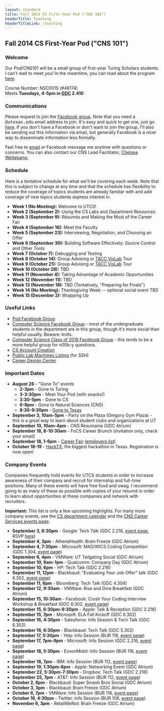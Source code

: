 ```yaml
---
layout: standard
title: Fall 2014 CS First-Year Pod ("CNS 101")
headerTitle: Teaching
headerTitleLink: /teaching
---
```


## Fall 2014 CS First-Year Pod ("CNS 101")

### Welcome

Our Pod/CNS101 will be a small group of first-year Turing Scholars students. I can't wait to meet you! In the meantime, you can read about the program [here](https://www.cs.utexas.edu/undergraduate-program/student-engagement-and-support/360-connections/cns-101).

Course Number: NSC001S (#48174)<br/>
Meets **Tuesdays, 4-5pm in [GDC](http://www.utexas.edu/maps/main/buildings/gdc.html) 2.410**

### Communications

Please request to join the [Facebook group](https://www.facebook.com/groups/622145304569459/). Note that you need a <tt>@utexas.edu</tt> email address to join. It's easy and quick to get one, just go [here](https://get.utmail.utexas.edu/). If you don't have a Facebook or don't want to join the group, I'll also be sending out this information via email, but generally Facebook is a nicer way to disseminate information less formally.

Feel free to [email](http://mattb.name/contact) or Facebook message me anytime with questions or concerns. You can also contact our CNS Lead Facilitator, [Chelsea Weitekamp](mailto:chelseaweitekamp@gmail.com).

<!--

### Topics Overview

Here is a rough list of topics we'll be talking about (in no order). As the semester goes on, this list will get more detailed.

- Using the CS labs and other department and UT resources
- Building your résumé and making the most of the [Career Fair](http://cns.utexas.edu/career-design-center/career-events/career-fairs)
- Interviewing and negotiating with companies
- Meeting professors from the department
- Choosing classes for spring semester and beyond
- Extracurricular opportunities
- Various useful topics not typically covered in CS classes
- ...more!

In addition to the topics we cover in our weekly meetings, we'll be having fun social events throughout the semester.

-->

### Schedule

Here is a tentative schedule for what we'll be covering each week. Note that this is subject to change at any time and that the schedule has flexibility to reduce the coverage of topics students are already familiar with and add coverage of new topics students express interest in.

- **Week 1 (No Meeting):** Welcome to UTCS!
- **Week 2 (September 2):** Using the CS Labs and Department Resources
- **Week 3 (September 9):** Résumés and Making the Most of the Career Fair
- **Week 4 (September 16):** Meet the Faculty
- **Week 5 (September 23):** Interviewing, Negotiation, and Choosing an Offer
- **Week 6 (September 30):** Building Software Effectively: Source Control and Other Tools
- **Week 7 (October 7):** Debugging and Testing
- **Week 8 (October 14):** Group Advising or [TACC VisLab](https://www.tacc.utexas.edu/resources/visualization) Tour
- **Week 9 (October 21):** Group Advising or [TACC VisLab](https://www.tacc.utexas.edu/resources/visualization) Tour
- **Week 10 (October 28):** TBD
- **Week 11 (November 4):** Taking Advantage of Academic Opportunities
- **Week 12 (November 11):** TBD
- **Week 13 (November 18):** TBD (Tentatively, "Preparing for Finals")
- **Week 14 (No Meeting):** Thanksgiving Week -- optional social event TBD
- **Week 15 (December 2):** Wrapping Up

### Useful Links

- [Pod Facebook Group](https://www.facebook.com/groups/622145304569459/)
- [Computer Science Facebook Group](https://www.facebook.com/groups/155607091223285/) - most of the undergraduate students in the department are in this group, though it's more social than helpful usually. Beware: trolls.
- [Computer Science Class of 2018 Facebook Group](https://www.facebook.com/groups/215495551984255/) - this tends to be a more helpful group for n00b-y questions.
- [CS Account Creation](https://apps.cs.utexas.edu/udb/newaccount/)
- [Public Lab Machines Listing](http://apps.cs.utexas.edu/unixlabstatus/) (for SSH)
- [Career Design Center](http://cns.utexas.edu/career-design-center)

### Important Dates

- **August 26** - "Gone To" events
  - **2-3pm** - Gone to Turing
  - **3-3:30pm** - Meet Your Pod (with snacks!)
  - **3:30-5pm** - Gone to CS
  - **6-8pm** - Gone to Natural Sciences (CNS)
  - **8:30-9:30pm** - [Gone to Texas](http://events.utexas.edu/gtt)
- **September 3, 10am-5pm** - Party on the Plaza (Gregory Gym Plaza) - this is a great way to learn about student clubs and organizations at UT
- **September 10, 10am-4pm** - CNS Resumania (GDC Atrium)
- **September 18, 8-10:30am** - FoCS Career Brunch (invitation only, check your email)
- **September 18, 1-6pm** - [Career Fair](http://cns.utexas.edu/career-design-center/career-events/career-fairs) ([employers list](https://cns.utexas.edu/images/CNS/Career_Design_Center/PDFs/Fall_2014_EXPO_Registration_082814.pdf))
- **October 18-19** - [HackTX](http://hacktx.com/), the biggest hackathon in Texas. Registration is now open!
### Company Events

Companies frequently hold events for UTCS students in order to increase awareness of their company and recruit for internship and full-time positions. Many of these events will have free food and swag. I recommend going to as many of these as possible with copies of your résumé in order to learn about opportunities at these companies and network with recruiters.

**Important:** This list is only a few upcoming highlights. For many more company events, see the [CS department calendar](http://www.cs.utexas.edu/calendar/) and the [CNS Career Services events page](https://www.facebook.com/cnscareers/events).

- **September 3, 6:30pm** - Google: Tech Talk (GDC 2.216, [event page](https://www.facebook.com/events/1520578448172154/), RSVP [here](http://goo.gl/NAtKhM))
- **September 4, 3pm** - AthenaHealth: Brain Freeze (GDC Atrium)
- **September 4, 7:30pm** - Microsoft: MAD/WICS Coding Competition (GDC 1.304, [event page](https://www.facebook.com/events/1492135614366790/))
- **September 6, 4pm** - VMWare: UT Tailgating Social (GDC Atrium)
- **September 10, 9am-1pm** - Qualcomm: Company Day (GDC Atrium)
- **September 10, 6pm** - HP: Tech Talk (GDC 2.216)
- **September 11, 12pm** - Blackbaud: "Evaluating Your Job Offer" talk (GDC 6.302, [event page](http://www.cs.utexas.edu/events/53377))
- **September 11, 6pm** - Bloomberg: Tech Talk (GDC 4.304)
- **September 12, 9:30am** - VMWare: Rise and Dine Breakfast (GDC Atrium)
- **September 15, 10:30am** - Facebook: Crush Your Coding Interview Workshop & Breakfast (GDC 6.302, [event page](https://www.facebook.com/events/753179881410384/))
- **September 15, 6:30pm-9:30pm** - Apple: Talk & Reception (GDC 2.216)
- **September 15, 7pm** - Microsoft: ELA Fall Kickoff (GDC 6.302)
- **September 16, 4:30pm** - Salesforce: Info Session & Tech Talk (GDC 6.302)
- **September 16, 6:30pm** - Blackbaud: Tech Talk (GDC 5.302)
- **September 17, 5:30pm** - Yelp: Info Session (BUR 116, [event page](https://www.facebook.com/events/699242440124992/))
- **September 17, 7pm-9pm** - Microsoft: Info Session (GDC 2.216, [event page](http://www.cs.utexas.edu/events/53130))
- **September 18, 5:30pm** - ExxonMobil: Info Session (BUR 116, [event page](https://www.facebook.com/events/271164159735025/))
- **September 18, 7pm** - IBM: Info Session (BUR 112, [event page](https://www.facebook.com/events/1442652739353995/))
- **September 19, 1:30pm-6pm** - Apple: Networking Event (GDC Atrium)
- **September 22, 5:30pm-7:30pm** - Dropbox: Tech Talk (GDC 2.216)
- **September 25, 7pm** - AT&T: Info Session (BUR 112, [event page](https://www.facebook.com/events/791089997609579/))
- **October 2, 6pm** - Blackbaud: Super Smash Bros Social (GDC Atrium)
- **October 3, 3pm** - Blackbaud: Brain Freeze (GDC Atrium)
- **October 6, 7pm** - VMWare: Info Session (BUR 116, [event page](https://www.facebook.com/events/323133501182488/))
- **October 16, 4:30pm** - Twitter: Info Session (BUR 108, [event page](https://www.facebook.com/events/822302691113764/))
- **November 6, 3pm** - RetailMeNot: Brain Freeze (GDC Atrium)
